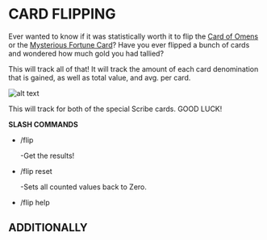 # CARD FLIPPING

Ever wanted to know if it was statistically worth it to flip the [Card of Omens](http://www.wowhead.com/item=113355/card-of-omens) or the [Mysterious Fortune Card](http://www.wowhead.com/item=60838/mysterious-fortune-card)?  Have you ever flipped a bunch of cards and wondered how much gold you had tallied?

This will track all of that!  It will track the amount of each card denomination that is gained, as well as total value, and avg. per card.

![alt text](https://legacy.curseforge.com/media/images/92/494/CardFlip.JPG)

This will track for both of the special Scribe cards. GOOD LUCK!

**SLASH COMMANDS**

* /flip

  -Get the results!

* /flip reset

  -Sets all counted values back to Zero.

* /flip help

## ADDITIONALLY
